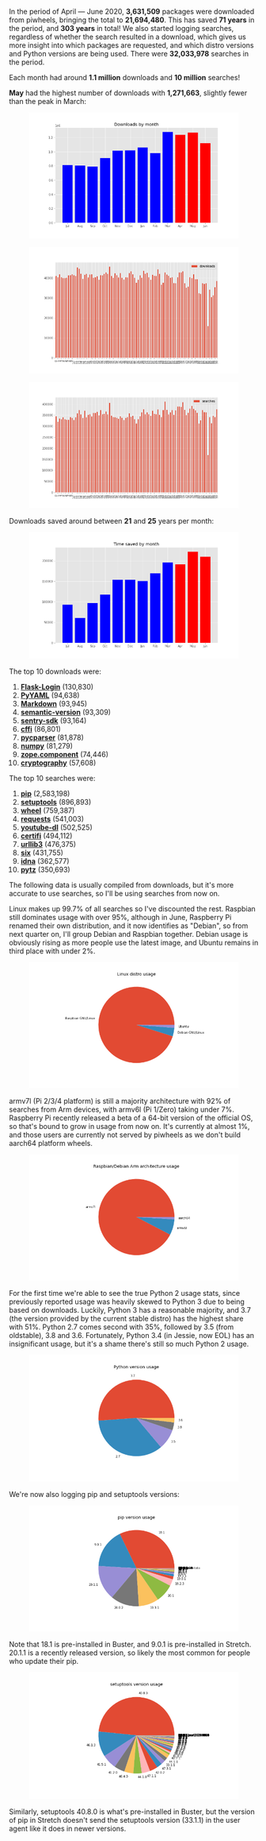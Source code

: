 In the period of April — June 2020, **3,631,509** packages were downloaded from piwheels, bringing
the total to **21,694,480**. This has saved **71 years** in the period, and **303 years** in total!
We also started logging searches, regardless of whether the search resulted in a download, which
gives us more insight into which packages are requested, and which distro versions and Python
versions are being used. There were **32,033,978** searches in the period.

Each month had around **1.1 million** downloads and **10 million** searches!

**May** had the highest number of downloads with **1,271,663**, slightly fewer than the peak in
March:

<figure class="wp-block-image size-large">
<img src="images/downloads-by-month.png" />
</figure>

<figure class="wp-block-image size-large">
<img src="images/downloads-by-day.png" />
</figure>

<figure class="wp-block-image size-large">
<img src="images/searches-by-day.png" />
</figure>

Downloads saved around between **21** and **25** years per month:

<figure class="wp-block-image size-large">
<img src="images/time-saved-by-month-1.png" />
</figure>

The top 10 downloads were:

1.  **[Flask-Login](https://www.piwheels.org/project/Flask-Login/)** (130,830)
2.  **[PyYAML](https://www.piwheels.org/project/PyYAML/)** (94,638)
3.  **[Markdown](https://www.piwheels.org/project/Markdown/)** (93,945)
4.  **[semantic-version](https://www.piwheels.org/project/semantic-version/)** (93,309)
5.  **[sentry-sdk](https://www.piwheels.org/project/sentry-sdk/)** (93,164)
6.  **[cffi](https://www.piwheels.org/project/cffi/)** (86,801)
7.  **[pycparser](https://www.piwheels.org/project/pycparser/)** (81,878)
8.  **[numpy](https://www.piwheels.org/project/numpy/)** (81,279)
9.  **[zope.component](https://www.piwheels.org/project/zope.component/)** (74,446)
10. **[cryptography](https://www.piwheels.org/project/cryptography/)** (57,608)

The top 10 searches were:

1.  **[pip](https://www.piwheels.org/project/pip/)** (2,583,198)
2.  **[setuptools](https://www.piwheels.org/project/setuptools/)** (896,893)
3.  **[wheel](https://www.piwheels.org/project/wheel/)** (759,387)
4.  **[requests](https://www.piwheels.org/project/requests/)** (541,003)
5.  **[youtube-dl](https://www.piwheels.org/project/youtube-dl/)** (502,525)
6.  **[certifi](https://www.piwheels.org/project/certifi/)** (494,112)
7.  **[urllib3](https://www.piwheels.org/project/urllib3/)** (476,375)
8.  **[six](https://www.piwheels.org/project/six/)** (431,755)
9.  **[idna](https://www.piwheels.org/project/idna/)** (362,577)
10. **[pytz](https://www.piwheels.org/project/pytz/)** (350,693)

The following data is usually compiled from downloads, but it's more accurate to use searches, so
I'll be using searches from now on.

Linux makes up 99.7% of all searches so I've discounted the rest. Raspbian still dominates usage
with over 95%, although in June, Raspberry Pi renamed their own distribution, and it now identifies
as "Debian", so from next quarter on, I'll group Debian and Raspbian together. Debian usage is
obviously rising as more people use the latest image, and Ubuntu remains in third place with under
2%.

<figure class="aligncenter size-large">
<img src="images/distro-usage.png" />
</figure>

armv7l (Pi 2/3/4 platform) is still a majority architecture with 92% of searches from Arm devices,
with armv6l (Pi 1/Zero) taking under 7%. Raspberry Pi recently released a beta of a 64-bit version
of the official OS, so that's bound to grow in usage from now on. It's currently at almost 1%, and
those users are currently not served by piwheels as we don't build aarch64 platform wheels.

<figure class="aligncenter size-large">
<img src="images/debian-arch.png" />
</figure>

For the first time we're able to see the true Python 2 usage stats, since previously reported usage
was heavily skewed to Python 3 due to being based on downloads. Luckily, Python 3 has a reasonable
majority, and 3.7 (the version provided by the current stable distro) has the highest share with
51%. Python 2.7 comes second with 35%, followed by 3.5 (from oldstable), 3.8 and 3.6. Fortunately,
Python 3.4 (in Jessie, now EOL) has an insignificant usage, but it's a shame there's still so much
Python 2 usage.

<figure class="aligncenter size-large">
<img src="images/py-vers.png" />
</figure>

We're now also logging pip and setuptools versions:

<figure class="wp-block-image size-large">
<img src="images/pip-vers.png" />
</figure>

Note that 18.1 is pre-installed in Buster, and 9.0.1 is pre-installed in Stretch. 20.1.1 is a
recently released version, so likely the most common for people who update their pip.

<figure class="wp-block-image size-large">
<img src="images/setuptools-vers.png" />
</figure>

Similarly, setuptools 40.8.0 is what's pre-installed in Buster, but the version of pip in Stretch
doesn't send the setuptools version (33.1.1) in the user agent like it does in newer versions.
